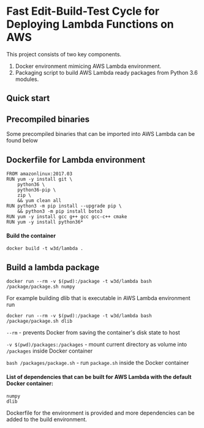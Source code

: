 # Fast Edit-Build-Test Cycle for Deploying Lambda Functions on AWS


This project consists of two key components.
1. Docker environment mimicing AWS Lambda environment.
2. Packaging script to build AWS Lambda ready packages from Python 3.6 modules.

## Quick start


## Precompiled binaries
Some precompiled binaries that can be imported into AWS Lambda can be found below


## Dockerfile for Lambda environment
```
FROM amazonlinux:2017.03
RUN yum -y install git \
    python36 \
    python36-pip \
    zip \
    && yum clean all
RUN python3 -m pip install --upgrade pip \
    && python3 -m pip install boto3
RUN yum -y install gcc g++ gcc gcc-c++ cmake
RUN yum -y install python36*
```

#### Build the container
```
docker build -t w3d/lambda .
```

## Build a lambda package
```
docker run --rm -v $(pwd):/package -t w3d/lambda bash /package/package.sh numpy
```
For example building dlib that is executable in AWS Lambda environment run
```
docker run --rm -v $(pwd):/package -t w3d/lambda bash /package/package.sh dlib
```

`--rm` - prevents Docker from saving the container's disk state to host

`-v $(pwd)/packages:/packages` - mount current directory as volume into `/packages` inside Docker container

`bash /packages/package.sh` - run `package.sh` inside the Docker container

#### List of dependencies that can be built for AWS Lambda with the default Docker container:
```
numpy
dlib
```
Dockerfile for the environment is provided and more dependencies can be added to the build environment. 